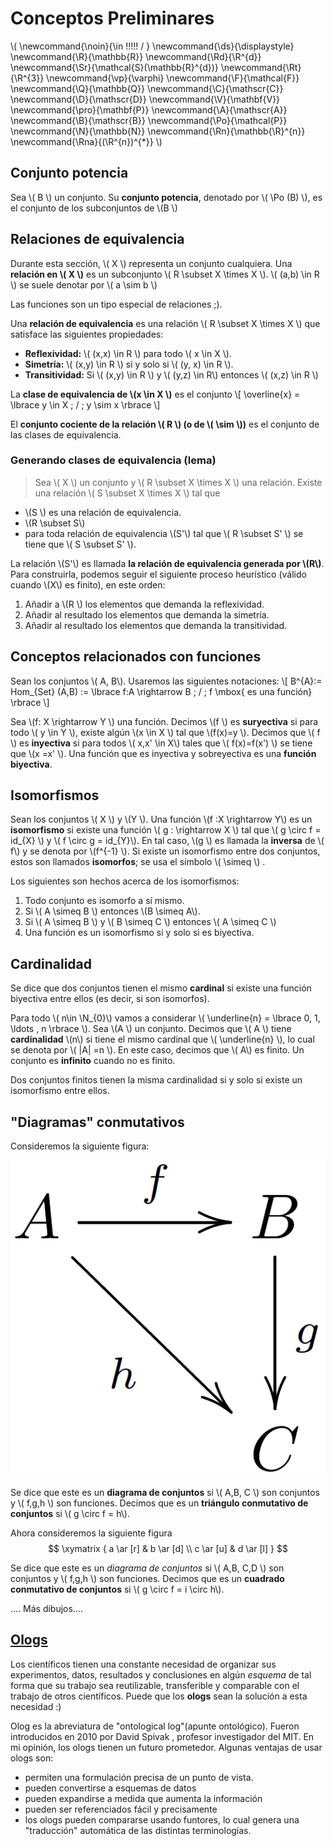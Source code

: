 # Conceptos Preliminares

<script type="text/javascript" async src="https://cdnjs.cloudflare.com/ajax/libs/mathjax/2.7.1/MathJax.js?config=TeX-MML-AM_CHTML"> </script>

\\(
  \newcommand{\noin}{\in \!\!\!\!\! / }
  \newcommand{\ds}{\displaystyle}
  \newcommand{\R}{\mathbb{R}}
  \newcommand{\Rd}{\R^{d}}
  \newcommand{\Sr}{\mathcal{S}(\mathbb{R}^{d})}
  \newcommand{\Rt}{\R^{3}}
  \newcommand{\vp}{\varphi}
  \newcommand{\F}{\mathcal{F}}
  \newcommand{\Q}{\mathbb{Q}}
  \newcommand{\C}{\mathscr{C}}
  \newcommand{\D}{\mathscr{D}}
  \newcommand{\V}{\mathbf{V}}
  \newcommand{\pro}{\mathbf{P}}
  \newcommand{\A}{\mathscr{A}}
  \newcommand{\B}{\mathscr{B}}
  \newcommand{\Po}{\mathcal{P}}
  \newcommand{\N}{\mathbb{N}}
  \newcommand{\Rn}{\mathbb{\R}^{n}}
  \newcommand{\Rna}{(\R^{n})^{*}}
\\)


## Conjunto potencia

Sea \\( B \\) un conjunto. Su **conjunto potencia**, denotado por \\( \Po (B) \\), es el conjunto de los subconjuntos de \\(B \\)

## Relaciones de equivalencia

Durante esta sección, \\( X \\) representa un conjunto cualquiera. Una **relación en \\( X \\)** es un subconjunto \\( R \subset X \times X \\).  \\( (a,b) \in R \\) se suele denotar por \\( a \sim b \\)

Las funciones son un tipo especial de relaciones ;).

Una **relación de equivalencia** es una relación \\( R \subset X \times X \\) que satisface las siguientes propiedades:
- **Reflexividad:** \\( (x,x) \in R \\) para todo \\( x \in X \\).
- **Simetría:** \\( (x,y) \in R \\) si y solo si \\( (y, x) \in R \\).
- **Transitividad:** Si \\( (x,y) \in R \\) y \\( (y,z) \in  R\\) entonces \\( (x,z) \in R \\)

La **clase de equivalencia de \\(x \in X \\)** es el conjunto \\[ \overline{x} = \lbrace y \in X \; / \; y \sim x \rbrace \\]

El **conjunto cociente de la relación \\( R \\) (o de \\( \sim \\))** es el conjunto de las clases de equivalencia.

### Generando clases de equivalencia (lema)
> Sea \\( X \\) un conjunto y \\( R \subset X \times X \\) una relación. Existe una relación \\( S \subset X \times X \\) tal que
- \\(S \\) es una relación de equivalencia.
- \\(R \subset S\\)
- para toda relación de equivalencia \\(S'\\) tal que \\( R \subset S' \\) se tiene que \\( S \subset S' \\).

La relación \\(S'\\) es llamada **la relación de equivalencia generada por \\(R\\)**. Para construirla, podemos seguir el siguiente proceso heurístico (válido cuando \\(X\\) es finito), en este orden:
1. Añadir a \\(R \\) los elementos que demanda la reflexividad.
2. Añadir al resultado los elementos que demanda la simetría.
3. Añadir al resultado los elementos  que demanda la transitividad.




## Conceptos relacionados con funciones

Sean los conjuntos \\( A, B\\). Usaremos las siguientes notaciones: \\[ B^{A}:= Hom_{Set} (A,B) := \lbrace f:A \rightarrow B \; / \; f \mbox{ es una función} \rbrace \\]

Sea \\(f: X \rightarrow Y \\) una función. Decimos \\(f \\) es **suryectiva** si para todo \\( y \in Y \\), existe algún \\(x \in X \\) tal que \\(f(x)=y \\). Decimos que \\( f \\) es **inyectiva** si para todos \\( x,x' \in X\\) tales que \\( f(x)=f(x') \\) se tiene que \\(x =x' \\). Una función que es inyectiva y sobreyectiva es una **función biyectiva**.



## Isomorfismos
Sean los conjuntos \\( X \\) y \\(Y \\). Una función \\(f :X \rightarrow Y\\) es un **isomorfismo** si existe una función \\( g : \rightarrow X \\) tal que \\( g \circ f = id_{X} \\) y \\( f \circ g = id_{Y}\\). En tal caso, \\(g \\) es llamada la **inversa** de \\( f\\) y se denota por \\(f^{-1} \\).
 Si existe un isomorfismo entre dos conjuntos, estos son llamados **isomorfos**; se usa el símbolo \\( \simeq \\) .

Los siguientes son hechos acerca de los isomorfismos:
1. Todo conjunto es isomorfo a sí mismo.
2. Si \\( A \simeq B \\) entonces \\(B \simeq A\\).
3. Si \\( A \simeq B \\) y \\( B \simeq C \\) entonces \\( A \simeq C \\)
4. Una función es un isomorfismo si y solo si es biyectiva.


## Cardinalidad
Se dice que dos conjuntos tienen el mismo **cardinal** si existe una función biyectiva entre ellos (es decir, si son isomorfos).

Para todo \\(  n\in \N_{0}\\) vamos a considerar \\( \underline{n} = \lbrace 0, 1, \ldots , n \rbrace \\).
Sea \\(A \\) un conjunto. Decimos que \\( A \\) tiene **cardinalidad** \\(n\\) si tiene el mismo cardinal que \\( \underline{n} \\), lo cual se denota por \\(  |A| =n \\). En este caso, decimos que \\( A\\) es finito. Un conjunto es **infinito** cuando no es finito.

Dos conjuntos finitos tienen la misma cardinalidad si y solo si existe un isomorfismo entre ellos.

## "Diagramas" conmutativos
Consideremos la siguiente figura:

![triángulo conmutativo](img/img1.png)

Se dice que este es un **diagrama de conjuntos** si \\( A,B, C \\) son conjuntos y \\( f,g,h \\) son funciones. Decimos que es un **triángulo conmutativo de conjuntos** si \\( g \circ f = h\\).

Ahora consideremos la siguiente figura
$$ \xymatrix { a \ar [r] & b \ar [d] \\
               c \ar [u] & d \ar [l]
} $$

Se dice que este es un *diagrama de conjuntos* si \\( A,B, C,D \\) son conjuntos y \\( f,g,h \\) son funciones. Decimos que es un **cuadrado conmutativo de conjuntos** si \\( g \circ f = i \circ h\\).

.... Más dibujos....


## [Ologs](olog.md)
Los científicos tienen una constante necesidad de organizar sus experimentos, datos, resultados y conclusiones en algún *esquema* de tal forma que su trabajo sea reutilizable, transferible y comparable con el trabajo de otros científicos. Puede que los **ologs** sean la solución a esta necesidad :)

Olog es la abreviatura de "ontological log"(apunte ontológico). Fueron introducidos en 2010 por David Spivak , profesor investigador del MIT. En mi opinión, los ologs tienen un futuro prometedor. Algunas ventajas de usar ologs son:

- permiten una formulación precisa de un punto de vista.
- pueden convertirse a esquemas de datos
- pueden expandirse a medida que aumenta la información
- pueden ser referenciados fácil y precisamente
- los ologs pueden compararse usando funtores, lo cual genera una "traducción" automática de las distintas terminologías.
